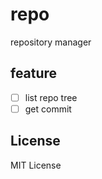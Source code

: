 # repo

repository manager

## feature

- [ ] list repo tree
- [ ] get commit

## License

MIT License
